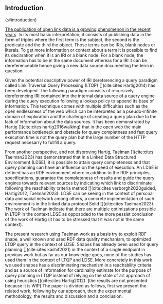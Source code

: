 ## Introduction
{:#introduction}

[The publication of open link data is a growing phenomenon in the recent years](https://lod-cloud.net/#diagram).
In its most basic interpretation, it consists of publishing data in the form of triples where the first term is the subject,
the second is the predicate and the third the object.
Those terms can be IRIs, blank nodes or literals.
To get more information or context about a term it is possible to find its declaration when it is an IRI or a blank node.
For a blank node, the information has to be in the same document whereas for a IRI it can be dereferenceable hence giving a new data source
documenting the term in question.

Given the potential descriptive power of IRI dereferencing a query paradigm called Link Traversal Query Processing (LTQP) [](cite:cites Hartig2014) has been developed.
The following paradigm consists of recursively dereferencing IRI contained into the internal data source of a query engine 
during the query execution following a lookup policy to append its base of information.
This technique comes with multiple difficulties such as the open endlessness of the web which can be interpreted as a pseudo-infinite domain of exploration
and the challenge of creating a query plan due to the lack of information about the data sources. 
It has been demonstrated by Hartig [](cite:cites hartig2016walking) that in the open web the main performance bottleneck and obstacle for query completness and fast query execution time is not the query plan but the large number of the HTTP request necesarry to fullfill a query.


From another perspective, and not disproving Hartig, 
Taelman [](cite:cites Taelman2023) has demonstrated that in a Linked Data Structured Environment (LDSE),
it is possible to attain query completeness and that query planning can have an influence on the speed of execution.
An LDSE is defined has an RDF environment where in addition to the RDF principles, specifications,
guarantee the completeness of results and guide the query engines towards relevant sources by indicating which link
to discriminate following the reachability criteria method [](cite:cites verborgh2020guided, Hartig2012, Taelman2023).
LDSE can be seeing in the context of personal data and social network among others, a concrete implementation of
such environment is in the linked data protocol Solid [](cite:cites Taelman2023).
The work of Taelman indicate that there are multiple optimizations possible in LTQP in the context LDSE as opposoded to the
more pessist conclusion of the work of Hartig (it has to be stressed that it was not in the same context).


The present research using Taelman work as a basis try to exploit RDF shape, a well known and used RDF data quality mechanism, 
to optimized LTQP query in the context of LDSE.
Shapes has already been used for query planning [](cite:cites kashif2021) in the context of a single endpoint in previous work
but as far as our knowledge goes, none of the studies has used them in the context of LTQP and LDSE.
More concretely in this work we used shapes has a discriminating mechanism in a reachability criteria 
and as a source of information for cardinality estimate for the purpose of query planning in LTQP instead of relying
on the state of art approach of using heuristics [](cite:cites Hartig2012).
[the results are not presented because it is WIP]
The paper is divided as follows, first we present the related work, following by our approach, then the
experimental methodology, the results and discussion and a conclusion.